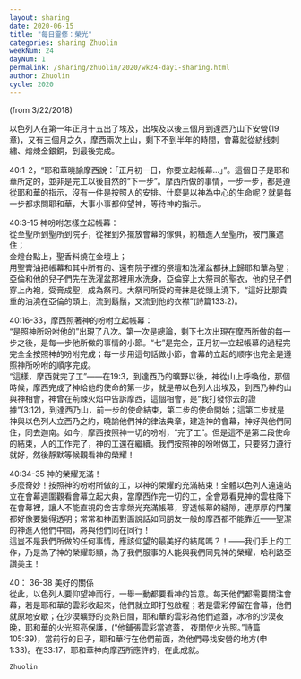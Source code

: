 ```yaml
---
layout: sharing
date: 2020-06-15
title: "每日靈修：榮光"
categories: sharing Zhuolin
weekNum: 24
dayNum: 1
permalink: /sharing/zhuolin/2020/wk24-day1-sharing.html
author: Zhuolin
cycle: 2020
---
```

(from 3/22/2018)

以色列人在第一年正月十五出了埃及，出埃及以後三個月到達西乃山下安營(19章)，又有三個月之久，摩西兩次上山，剩下不到半年的時間，會幕就從紡线刺繡、熔煉金銀銅，到最後完成。  

40:1-2，“耶和華曉諭摩西說：「正月初一日，你要立起帳幕...」”。這個日子是耶和華所定的，並非是完工以後自然的“下一步”。摩西所做的事情，一步一步，都是遵從耶和華的指示，沒有一件是按照人的安排。什麼是以神為中心的生命呢？就是每一步都求問耶和華，大事小事都仰望神，等待神的指示。  

40:3-15 神吩咐怎樣立起帳幕：  
從至聖所到聖所到院子，從裡到外擺放會幕的傢俱，約櫃進入至聖所，被門簾遮住；  
金燈台點上，聖香料燒在金壇上；  
用聖膏油把帳幕和其中所有的、還有院子裡的祭壇和洗濯盆都抹上歸耶和華為聖；  
亞倫和他的兒子們先在洗濯盆那裡用水洗身，亞倫穿上大祭司的聖衣，他的兒子們穿上內袍，受膏成聖，成為祭司。大祭司所受的膏抹是從頭上澆下，“這好比那貴重的油澆在亞倫的頭上，流到鬍鬚，又流到他的衣襟”(詩篇133:2)。  

40:16-33，摩西照著神的吩咐立起帳幕：  
“是照神所吩咐他的”出現了八次。第一次是總論，剩下七次出現在摩西所做的每一步之後，是每一步他所做的事情的小節。“七”是完全，正月初一立起帳幕的過程完完全全按照神的吩咐完成；每一步用這句話做小節，會幕的立起的顺序也完全是遵照神所吩咐的順序完成。  
“這樣，摩西就完了工”——在19:3，到達西乃的曠野以後，神從山上呼喚他，那個時候，摩西完成了神給他的使命的第一步，就是帶以色列人出埃及，到西乃神的山與神相會，神曾在荊棘火焰中告訴摩西，這個相會，是“我打發你去的證據”(3:12)，到達西乃山，前一步的使命結束，第二步的使命開始；這第二步就是神與以色列人立西乃之約，曉諭他們神的律法典章，建造神的會幕，神好與他們同住，同去迦南。如今，摩西按照神一切的吩咐，“完了工”。但是這不是第二段使命的結束，人的工作完了，神的工還在繼續。我們按照神的吩咐做工，只要努力遵行就好，然後靜默等候觀看神的榮耀！  

40:34-35 神的榮耀充滿！  
多麼奇妙！按照神的吩咐所做的工，以神的榮耀的充滿結束！全體以色列人遠遠站立在會幕週圍觀看會幕立起大典，當摩西作完一切的工，全會眾看見神的雲柱降下在會幕裡，讓人不能直視的舍吉拿榮光充滿帳幕，穿透帳幕的縫隙，連厚厚的門簾都好像要變得透明；常常和神面對面說話如同朋友一般的摩西都不能靠近——聖潔的神進入他們中間，將與他們同在同行！  
這豈不是我們所做的任何事情，應該仰望的最美好的結尾嗎？！——我们手上的工作，乃是為了神的榮耀彰顯，為了我們服事的人能與我們同見神的榮耀，哈利路亞讚美主！  

40： 36-38 美好的關係  
從此，以色列人要仰望神而行，一舉一動都要看神的旨意。每天他們都需要關注會幕，若是耶和華的雲彩收起來，他們就立即打包啟程；若是雲彩停留在會幕，他們就原地安歇；在沙漠曠野的炎熱日間，耶和華的雲彩為他們遮蓋，冰冷的沙漠夜晚，耶和華的火光照亮保護，(“他鋪張雲彩當遮蓋， 夜間使火光照。”詩篇105:39)，當前行的日子，耶和華行在他們前面，為他們尋找安營的地方(申1:33)。在33:17，耶和華神向摩西所應許的，在此成就。  

`Zhuolin`  
